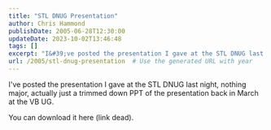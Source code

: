 ```yaml
---
title: "STL DNUG Presentation"
author: Chris Hammond
publishDate: 2005-06-28T12:30:00
updateDate: 2023-10-02T13:46:48
tags: []
excerpt: "I&#39;ve posted the presentation I gave at the STL DNUG last night, nothing major, actually just a trimmed down PPT of the presentation back in March at the VB UG. You can download it... "
url: /2005/stl-dnug-presentation  # Use the generated URL with year
---
```

<p>I&#39;ve posted the presentation I gave at the STL DNUG last night, nothing major, actually just a trimmed down PPT of the presentation back in March at the VB UG.</p>  <p>You can download it here (link dead).</p> 
